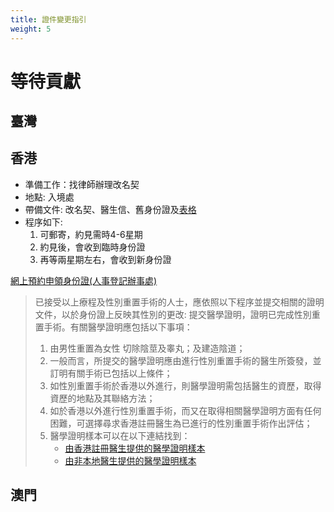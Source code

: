 ```yaml
---
title: 證件變更指引
weight: 5
---
```


# 等待貢獻

## 臺灣

## 香港

- 準備工作：找律師辦理改名契
- 地點: 入境處
- 帶備文件: 改名契、醫生信、舊身份證及[表格](http://www.immd.gov.hk/pdforms/rop73.pdf)
- 程序如下:
  1. 可郵寄，約見需時4-6星期
  1. 約見後，會收到臨時身份證
  1. 再等兩星期左右，會收到新身份證

[網上預約申領身份證(人事登記辦事處)](http://www.gov.hk/tc/residents/immigration/idcard/hkic/bookregidcard.htm)

> 已接受以上療程及性別重置手術的人士，應依照以下程序並提交相關的證明文件，以於身份證上反映其性別的更改:
> 提交醫學證明，證明已完成性別重置手術。有關醫學證明應包括以下事項：
>
> 1. 由男性重置為女性
>    切除陰莖及睾丸；及建造陰道；
> 1. 一般而言，所提交的醫學證明應由進行性別重置手術的醫生所簽發，並訂明有關手術已包括以上條件；
> 1. 如性別重置手術於香港以外進行，則醫學證明需包括醫生的資歷，取得資歷的地點及其聯絡方法；
> 1. 如於香港以外進行性別重置手術，而又在取得相關醫學證明方面有任何困難，可選擇尋求香港註冊醫生為已進行的性別重置手術作出評估；
> 1. 醫學證明樣本可以在以下連結找到：
>    - [由香港註冊醫生提供的醫學證明樣本](https://www.gov.hk/tc/residents/immigration/images/pdf/AnnexI_Chi.pdf)
>    - [由非本地醫生提供的醫學證明樣本](https://www.gov.hk/tc/residents/immigration/images/pdf/AnnexII_Chi.pdf)

## 澳門
